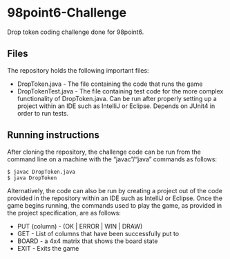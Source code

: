 # 98point6-Challenge
Drop token coding challenge done for 98point6.

<h2>Files</h2>
The repository holds the following important files:

<ul>
<li>DropToken.java - The file containing the code that runs the game</li>
<li>DropTokenTest.java - The file containing test code for the more complex functionality of DropToken.java. Can be run after properly setting up a project within an IDE such as IntelliJ or Eclipse. Depends on JUnit4 in order to run tests.</li>
</ul>

<h2>Running instructions</h2>
After cloning the repository, the challenge code can be run from the command line on a machine with the “javac”/“java” commands as follows:

```
$ javac DropToken.java
$ java DropToken
```

Alternatively, the code can also be run by creating a project out of the code provided in the repository within an IDE such as IntelliJ or Eclipse. Once the game begins running, the commands used to play the game, as provided in the project specification, are as follows:

<ul>
<li>PUT (column) - (OK | ERROR | WIN | DRAW)</li>
<li>GET - List of columns that have been successfully put to</li>
<li>BOARD - a 4x4 matrix that shows the board state</li>
<li>EXIT - Exits the game</li>
</ul>
